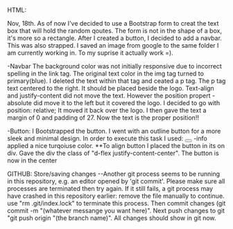 HTML:

Nov, 18th.
As of now I've decided to use a Bootstrap form to creat the text box that will hold the random qoutes. The form is not in the shape of a box, it's more so a rectangle. 
After I created a button, I decided to add a navbar. This was also strapped. I saved an image from google to the same folder I am currently working in. To my suprise it actually work =). 

-Navbar 
 The background color was not initially responsive due to incorrect spelling in the link tag. The original text color in the img tag turned to primary(blue). I deleted the text within that tag and ceated a p tag. The p tag text centered to the right. It should be placed beside the logo. Text-align and justify-content did not move the text. However the position propert -absolute did move it to the left but it covered the logo. 
 I decided to go with position: relative; It moved it back over the logo. I then gave the text a margin of 0 and padding of 27. Now the text is the proper position!!


  -Button:
  I Bootstrapped the button. I went with an outline button for a more sleek and minimal design. In order to execute this task I used:
  <button type="button" class="btn btn-outline-info"></button> -info applied a nice turqoiuse color. 
    **To align button I placed the button in its on div. Gave the div the class of "d-flex justify-content-center". The button is now in the center

GITHUB:
 Store/saving changes 
   --Another git process seems to be running in this repository, e.g.
an editor opened by 'git commit'. Please make sure all processes
are terminated then try again. If it still fails, a git process
may have crashed in this repository earlier:
remove the file manually to continue.
 use "rm .git/index.lock" to terminate this process. Then commit changes (git commit -m "(whatever messange you want here)". Next push changes to git "git push origin "(the branch name)". All changes should show in git now. 